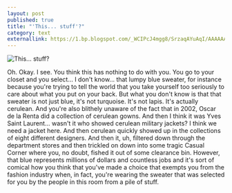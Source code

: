 ```yaml
---
layout: post
published: true
title: "'This... stuff'?"
category: text
externallink: https://1.bp.blogspot.com/_WCIPcJ4mgg8/SrzaqAYuAqI/AAAAAAAAEkc/IwMNREHR6mg/s400/meryl.jpg
---
```


![This... stuff?](https://1.bp.blogspot.com/_WCIPcJ4mgg8/SrzaqAYuAqI/AAAAAAAAEkc/IwMNREHR6mg/s400/meryl.jpg)

Oh. Okay. I see. You think this has nothing to do with you. You go to your closet and you select... I don't know... that lumpy blue sweater, for instance because you're trying to tell the world that you take yourself too seriously to care about what you put on your back. But what you don't know is that that sweater is not just blue, it's not turquoise. It's not lapis. It's actually cerulean. And you're also blithely unaware of the fact that in 2002, Oscar de la Renta did a collection of cerulean gowns. And then I think it was Yves Saint Laurent... wasn't it who showed cerulean military jackets? I think we need a jacket here. And then cerulean quickly showed up in the collections of eight different designers. And then it, uh, filtered down through the department stores and then trickled on down into some tragic Casual Corner where you, no doubt, fished it out of some clearance bin. However, that blue represents millions of dollars and countless jobs and it's sort of comical how you think that you've made a choice that exempts you from the fashion industry when, in fact, you're wearing the sweater that was selected for you by the people in this room from a pile of stuff.
